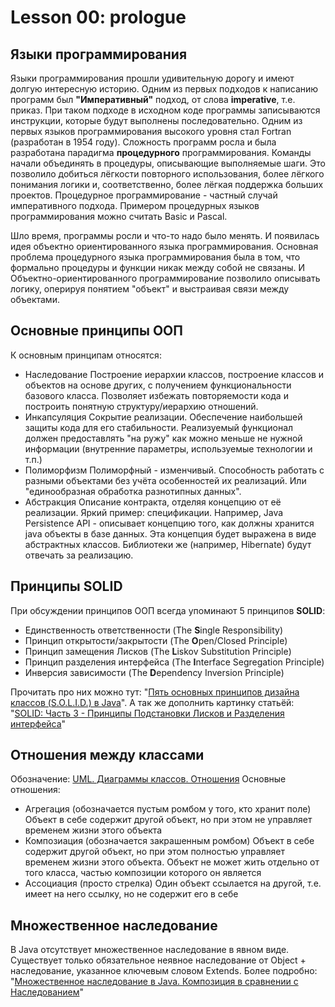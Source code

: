 # Lesson 00: prologue
## Языки программирования
Языки программирования прошли удивительную дорогу и имеют долгую интересную историю.
Одним из первых подходов к написанию программ был **"Императивный"** подход, от слова **imperative**, т.е. приказ.
При таком подходе в исходном коде программы записываются инструкции, которые будут выполнены последовательно. Одним из первых языков программирования высокого уровня стал Fortran (разработан в 1954 году).
Сложность программ росла и была разработана парадигма **процедурного** программирования. Команды начали объединять в процедуры, описывающие выполняемые шаги. Это позволило добиться лёгкости повторного использования, более лёгкого понимания логики и, соответственно, более лёгкая поддержка больших проектов.
Процедурное программирование - частный случай императивного подхода. Примером процедурных языков программирования можно считать Basic и Pascal.

Шло время, программы росли и что-то надо было менять. И появилась идея объектно ориентированного языка программирования. Основная проблема процедурного языка программирования была в том, что формально процедуры и функции никак между собой не связаны. И Объектно-ориентированного программирование позволило описывать логику, оперируя понятием "объект" и выстраивая связи между объектами.

## Основные принципы ООП
К основным принципам относятся:
- Наследование
Построение иерархии классов, построение классов и объектов на основе других, с получением функциональности базового класса. Позволяет избежать повторяемости кода и построить понятную структуру/иерархию отношений.
- Инкапсуляция
Сокрытие реализации. Обеспечение наибольшей защиты кода для его стабильности. Реализуемый функционал должен предоставлять "на ружу" как можно меньше не нужной информации (внутренние параметры, используемые технологии и т.п.)
- Полиморфизм
Полиморфный - изменчивый. Способность работать с разными объектами без учёта особенностей их реализаций. Или "единообразная обработка разнотипных данных".
- Абстракция
Описание контракта, отделяя концепцию от её реализации.
Яркий пример: спецификации. Например, Java Persistence API - описывает концепцию того, как должны хранится java объекты в базе данных. Эта концепция будет выражена в виде абстрактных классов. Библиотеки же (например, Hibernate) будут отвечать за реализацию.

## Принципы SOLID
При обсуждении принципов ООП всегда упоминают 5 принципов **SOLID**:
- Единственность ответственности (The **S**ingle Responsibility)
- Принцип открытости/закрытости (The **O**pen/Closed Principle)
- Принцип замещения Лисков (The **L**iskov Substitution Principle)
- Принцип разделения интерфейса (The **I**nterface Segregation Principle)
- Инверсия зависимости (The **D**ependency Inversion Principle)

Прочитать про них можно тут: "[Пять основных принципов дизайна классов (S.O.L.I.D.) в Java](http://info.javarush.ru/translation/2013/08/06/Пять-основных-принципов-дизайна-классов-S-O-L-I-D-в-Java.html)".
А так же дополнить картинку статьёй: "[SOLID: Часть 3 - Принципы Подстановки Лисков и Разделения интерфейса](https://code.tutsplus.com/ru/tutorials/solid-part-3-liskov-substitution-interface-segregation-principles--net-36710)"

## Отношения между классами
Обозначение: [UML. Диаграммы классов. Отношения](http://programador.ru/uml-class-diagram-relation/)
Основные отношения:
- Агрегация (обозначается пустым ромбом у того, кто хранит поле)
Объект в себе содержит другой объект, но при этом не управляет временем жизни этого объекта
- Композиация (обозначается закрашенным ромбом)
Объект в себе содержит другой объект, но при этом полностью управляет временем жизни этого объекта. Объект не может жить отдельно от того класса, частью композиции которого он является
- Ассоциация (просто стрелка)
Один объект ссылается на другой, т.е. имеет на него ссылку, но не содержит его в себе

## Множественное наследование
В Java отсутствует множественное наследование в явном виде. Существует только обязательное неявное наследование от Object + наследование, указанное ключевым словом Extends.
Более подробно: "[Множественное наследование в Java. Композиция в сравнении с Наследованием](http://info.javarush.ru/translation/2013/10/22/Множественное-наследование-в-Java-Композиция-в-сравнении-с-Наследованием.html)"